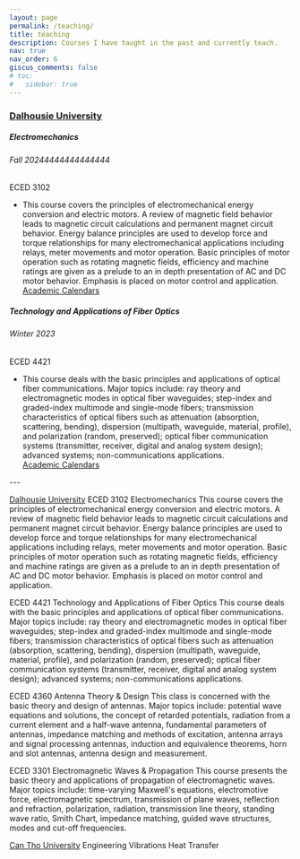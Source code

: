 ```yaml
---
layout: page
permalink: /teaching/
title: teaching
description: Courses I have taught in the past and currently teach.
nav: true
nav_order: 6
giscus_comments: false
# toc:
#   sidebar: true
---
```

<h3 style="color: #4b9cd3;" id="Dalhousie University"><a href="https://www.dal.ca/">Dalhousie University</a></h3>
<!-- ECED 3102 (Electromechanics) -->
<div class="card mt-3">
  <div class="p-3">
    <div class="row">
      <div class="col-sm-10">
        <h5 id="ECED3102" class="card-title">Electromechanics</h5>
        <h6 class="card-subtitle font-italic">Fall 20244444444444444</h6>
      </div>
      <div class="col-sm-2 text-sm-right">
        <span class="badge">
          ECED 3102
        </span>
      </div>
    </div>
    <ul class="card-text font-weight-light list-group list-group-flush">
      <li class="list-group-item">
        <div class="row">
          <div class="col-sm-9">
            This course covers the principles of electromechanical energy conversion and electric motors. A review of magnetic field behavior leads to magnetic circuit calculations and permanent magnet circuit behavior. Energy balance principles are used to develop force and torque relationships for many electromechanical applications including relays, meter movements and motor operation. Basic principles of motor operation such as rotating magnetic fields, efficiency and machine ratings are given as a prelude to an in depth presentation of AC and DC motor behavior. Emphasis is placed on motor control and application.
          </div>
          <div class="col-sm-3">
            <a href="https://academiccalendar.dal.ca/Catalog/ViewCatalog.aspx?pageid=viewcatalog&topicgroupid=37057&entitytype=CID&entitycode=ECED+3102">Academic Calendars</a>
          </div>
        </div>
      </li>
    </ul>
  </div>
</div>

<!-- ECED 4421   Technology and Applications of Fiber Optics -->
<div class="card mt-3">
  <div class="p-3">
    <div class="row">
      <div class="col-sm-10">
        <h5 id="ECED3102" class="card-title">Technology and Applications of Fiber Optics</h5>
        <h6 class="card-subtitle font-italic">Winter 2023</h6>
      </div>
      <div class="col-sm-2 text-sm-right">
        <span class="badge">
          ECED 4421
        </span>
      </div>
    </div>
    <ul class="card-text font-weight-light list-group list-group-flush">
      <li class="list-group-item">
        <div class="row">
          <div class="col-sm-9">
            This course deals with the basic principles and applications of optical fiber communications. Major topics include: ray theory and electromagnetic modes in optical fiber waveguides; step-index and graded-index multimode and single-mode fibers; transmission characteristics of optical fibers such as attenuation (absorption, scattering, bending), dispersion (multipath, waveguide, material, profile), and polarization (random, preserved); optical fiber communication systems (transmitter, receiver, digital and analog system design); advanced systems; non-communications applications.
          </div>
          <div class="col-sm-3">
            <a href="https://academiccalendar.dal.ca/Catalog/ViewCatalog.aspx?pageid=viewcatalog&topicgroupid=39480&entitytype=CID&entitycode=ECED+4421">Academic Calendars</a>
          </div>
        </div>
      </li>
    </ul>
  </div>
</div>
---

[Dalhousie University](https://www.dal.ca/)
ECED 3102 Electromechanics
This course covers the principles of electromechanical energy conversion and electric motors. A review of magnetic field behavior leads to magnetic circuit calculations and permanent magnet circuit behavior. Energy balance principles are used to develop force and torque relationships for many electromechanical applications including relays, meter movements and motor operation. Basic principles of motor operation such as rotating magnetic fields, efficiency and machine ratings are given as a prelude to an in depth presentation of AC and DC motor behavior. Emphasis is placed on motor control and application.

ECED 4421   Technology and Applications of Fiber Optics
This course deals with the basic principles and applications of optical fiber communications. Major topics include: ray theory and electromagnetic modes in optical fiber waveguides; step-index and graded-index multimode and single-mode fibers; transmission characteristics of optical fibers such as attenuation (absorption, scattering, bending), dispersion (multipath, waveguide, material, profile), and polarization (random, preserved); optical fiber communication systems (transmitter, receiver, digital and analog system design); advanced systems; non-communications applications.

ECED 4360   Antenna Theory & Design
This class is concerned with the basic theory and design of antennas. Major topics include: potential wave equations and solutions, the concept of retarded potentials, radiation from a current element and a half-wave antenna, fundamental parameters of antennas, impedance matching and methods of excitation, antenna arrays and signal processing antennas, induction and equivalence theorems, horn and slot antennas, antenna design and measurement.

ECED 3301   Electromagnetic Waves & Propagation
This course presents the basic theory and applications of propagation of electromagnetic waves. Major topics include: time-varying Maxwell's equations, electromotive force, electromagnetic spectrum, transmission of plane waves, reflection and refraction, polarization, radiation, transmission line theory, standing wave ratio, Smith Chart, impedance matching, guided wave structures, modes and cut-off frequencies.

[Can Tho University](https://www.ctu.edu.vn/)
Engineering Vibrations
Heat Transfer
